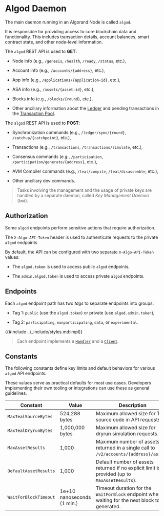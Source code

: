 # Algod Daemon

The main daemon running in an Algorand Node is called `algod`.

It is responsible for providing access to core blockchain data and functionality.
This includes transaction details, account balances, smart contract state, and other
node-level information.

The `algod` REST API is used to **GET**:

- Node info (e.g., `/genesis`, `/health`, `/ready`, `/status`, etc.),

- Account info (e.g., `/accounts/{address}`, etc.),

- App info (e.g., `/applications/{application-id}`, etc.),

- ASA info (e.g., `/assets/{asset-id}`, etc.),

- Blocks info (e.g., `/blocks/{round}`, etc.),

- Other ancillary information about the [Ledger](../ledger/ledger-overview.md)
and pending transactions in the [Transaction Pool](../ledger/ledger-nn-txpool.md).

The `algod` REST API is used to **POST**:

- Synchronization commands (e.g., `/ledger/sync/{round}`, `/catchup/{catchpoint}`, etc.),

- Transactions (e.g., `/transactions`,  `/transactions/simulate`, etc.),

- Consensus commands (e.g., `/participation`,  `/participation/generate/{address}`, etc.),

- AVM Compiler commands (e.g., `/teal/compile`,  `/teal/disassemble`, etc.),

- Other ancillary dev commands.

> Tasks involving the management and the usage of private keys are handled by a
> separate daemon, called _Key Management Daemon_ (`kmd`).

## Authorization

Some `algod` endpoints perform sensitive actions that require authorization.

The `X-Algo-API-Token` header is used to authenticate requests to the private `algod`
endpoints.

By default, the API can be configured with two separate `X-Algo-API-Token` values:

- The `algod.token` is used to access public `algod` endpoints.

- The `admin.algod.token` is used to access private `algod` endpoints.

## Endpoints

Each `algod` endpoint path has two _tags_ to separate endpoints into groups:

- Tag 1: `public` (use the `algod.token`) or private (use `algod.admin.token`),

- Tag 2: `participating`, `nonparticipating`, `data`, or `experimental`.

{{#include ../_include/styles.md:impl}}
> Each endpoint implements a [`Handler`](https://github.com/algorand/go-algorand/blob/cec401cc6127c6af742685e4c39e71389586c595/daemon/algod/api/server/v2/handlers.go)
> and a [`Client`](https://github.com/algorand/go-algorand/blob/cec401cc6127c6af742685e4c39e71389586c595/daemon/algod/api/client/restClient.go).

## Constants

The following constants define key limits and default behaviors for various `algod`
API endpoints.

These values serve as practical defaults for most use cases. Developers implementing
their own tooling or integrations can use these as general guidelines.

| Constant              | Value                      | Description                                                                                       |
|-----------------------|----------------------------|---------------------------------------------------------------------------------------------------|
| `MaxTealSourceBytes`  | 524,288 bytes              | Maximum allowed size for TEAL source code in API requests.                                        |
| `MaxTealDryrunBytes`  | 1,000,000 bytes            | Maximum allowed size for dryrun simulation requests.                                              |
| `MaxAssetResults`     | 1,000                      | Maximum number of assets returned in a single call to `/v2/accounts/{address}/assets`.            |
| `DefaultAssetResults` | 1,000                      | Default number of assets returned if no explicit limit is provided (up to `MaxAssetResults`).     |
| `WaitForBlockTimeout` | 1e+10 nanoseconds (1 min.) | Timeout duration for the `WaitForBlock` endpoint when waiting for the next block to be generated. |

